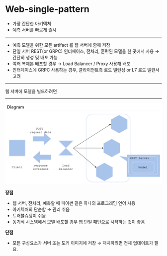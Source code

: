 # Web-single-pattern

- 가장 간단한 아키텍처
- 예측 서버를 빠르게 출시

---

- 예측 모델을 위한 모든 artifact 를 웹 서버에 함께 저장
- 단일 서버 REST(or GRPC) 인터페이스, 전처리, 훈련된 모델을 한 곳에서 사용
→ 간단히 생성 및 배포 가능
- 여러 복제본 배포할 경우
→ Load Balancer / Proxy 사용해 배포
- 인터페이스에 GRPC 사용하는 경우, 클라이언트측 로드 밸런싱 or L7 로드 밸런서 고려

---

웹 서버에 모델을 빌드하려면

---

![Web-single%208cd7b/Untitled.png](Web-single%208cd7b/Untitled.png)

**장점**

- 웹 서버, 전처리, 예측할 때 파이썬 같은 하나의 프로그래밍 언어 사용
- 아키텍처의 단순함
→ 관리 쉬움
- 트러블슈팅이 쉬움
- 동기식 시스템에서 모델 배포할 경우 웹 단일 패턴으로 시작하는 것이 좋음

**단점**

- 모든 구성요소가 서버 또는 도커 이미지에 저장
→ 패치하려면 전체 업데이트가 필요.